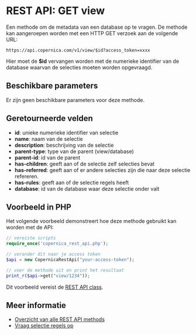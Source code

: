 # REST API: GET view

Een methode om de metadata van een database op te vragen. De methode kan aangeroepen worden met een HTTP GET verzoek aan de volgende URL:

`https://api.copernica.com/v1/view/$id?access_token=xxxx`

Hier moet de **$id** vervangen worden met de numerieke identifier van de database waarvan de selecties moeten worden opgevraagd.

## Beschikbare parameters

Er zijn geen beschikbare parameters voor deze methode.

## Geretourneerde velden

- **id**: unieke numerieke identifier van selectie
- **name**: naam van de selectie
- **description**: beschrijving van de selectie
- **parent-type**: type van de parent (view/database)
- **parent-id**: id van de parent
- **has-children**: geeft aan of de selectie zelf selecties bevat
- **has-referred**: geeft aan of er andere selecties zijn die naar deze selectie refereren.
- **has-rules**: geeft aan of de selectie regels heeft
- **database**: id van de database waar deze selectie onder valt

## Voorbeeld in PHP

Het volgende voorbeeld demonstreert hoe deze methode gebruikt kan worden met de API:

```php
// vereiste scripts
require_once('copernica_rest_api.php');

// verander dit naar je access token
$api = new CopernicaRestApi("your-access-token");

// voer de methode uit en print het resultaat
print_r($api->get("view/1234"));
```

Dit voorbeeld vereist de [REST API class](rest-php).

## Meer informatie

* [Overzicht van alle REST API methods](./rest-api)
* [Vraag selectie regels op](./rest-get-view-rules)
